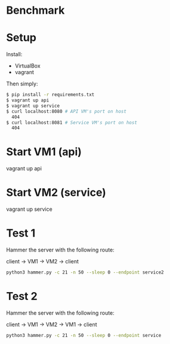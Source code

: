 # Benchmark

# Setup
Install:
  * VirtualBox
  * vagrant

Then simply:

```bash
$ pip install -r requirements.txt
$ vagrant up api
$ vagrant up service
$ curl localhost:8080 # API VM's port on host
  404
$ curl localhost:8081 # Service VM's port on host
  404
```

# Start VM1 (api)
vagrant up api

# Start VM2 (service)
vagrant up service

# Test 1

Hammer the server with the following route:

client -> VM1 -> VM2 -> client

```bash
python3 hammer.py -c 21 -n 50 --sleep 0 --endpoint service2
```

# Test 2

Hammer the server with the following route:

client -> VM1 -> VM2 -> VM1 -> client

```bash
python3 hammer.py -c 21 -n 50 --sleep 0 --endpoint service
```

